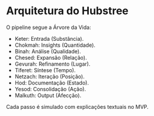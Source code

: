 # Arquitetura do Hubstree

O pipeline segue a Árvore da Vida:
- Keter: Entrada (Substância).
- Chokmah: Insights (Quantidade).
- Binah: Análise (Qualidade).
- Chesed: Expansão (Relação).
- Gevurah: Refinamento (Lugar).
- Tiferet: Síntese (Tempo).
- Netzach: Iteração (Posição).
- Hod: Documentação (Estado).
- Yesod: Consolidação (Ação).
- Malkuth: Output (Afecção).

Cada passo é simulado com explicações textuais no MVP.
